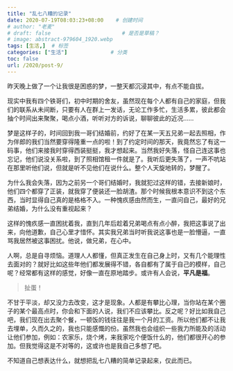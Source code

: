```yaml
---
title: "乱七八糟的记录"
date: 2020-07-19T08:03:23+08:00    # 创建时间
# author: "老麦"
# draft: false                       # 是否是草稿？
# image: abstract-979604_1920.webp
tags: [生活,]  # 标签
categories: ["生活"]              # 分类
toc: false
url: /2020/post-9/
---
```


昨天晚上做了一个让我很是困惑的梦，一整天都沉浸其中，有点不能自拔。

现实中我有四个铁哥们，初中时期的舍友，虽然现在每个人都有自己的家庭，但我们的联系从未间断，只要有人在群上一发话，无论工作多忙，生活多累，彼此都会抽个时间出来聚聚，喝点小酒，听听对方的诉说，聊聊彼此的近况……

梦是这样子的，时间回到我一哥们结婚前，约好了在某一天五兄弟一起去照相，作为伴郎的我们当然要穿得隆重一点的啦！到了约定时间的那天，我竟然忘了有这一码事，他们来接我时穿得西装挺挺，我才想起来。当然我好失落，怪自己连这事也忘记，他们说没关系啦，到了照相馆租一件就是了。我听后更失落了，一声不吭站在那里听他们说，但就是听不见他们在说什么。整个人天旋地转的，梦醒了。

为什么我会失落，因为之前另一个哥们结婚时，我就犯过这样的错，去接新娘时，他们四个都穿了正装，就我穿了便装还一脸胡渣。那个时候我根本意识不到这个东西，当时显得自己真的是格格不入。一种愧疚感由然而生，一直问自己，最好的兄弟结婚，为什么没有重视起来？

这样的愧疚感一直困扰着我，直到几年后趁着兄弟喝点有点小醉，我把这事说了出来，向他道歉，自己心里才惜怀。其实我兄弟当时听我说这事也是一脸懵逼，一直骂我居然被这事困扰。他说，做兄弟，在心中。

人啊，总是自寻烦恼。道理人人都懂，但真正发生在自己身上时，又有几个能理性去面对的？就好比如这些年他们都发展得不错，各自都有了属于自己的模样，自己呢？经常都有这样的感觉，好像一直在原地踏步。或许有人会说，**平凡是福**。

> 扯蛋！

不甘于平淡，却又没力去改变，这才是现象。人都是有攀比心理，当你站在某个圈子的某个最高点时，你会和下面的人说，我们不应该攀比。反之呢？好比如我自己吧，我们现在出去聚个餐，一顿饭的钱往往是我一个月的工资。所以他们都不让我去埋单，久而久之的，我也只能感慨的份。虽然我也会组织一些我力所能及的活动让他们参加，例如：农家乐，烧个烤，来我家吃个便饭什么的，他们都很开心的参加。但我觉得这是不对等的，这或许也是我自己多想了吧。

不知道自己想表达什么，就想把乱七八糟的简单记录起来，仅此而已。